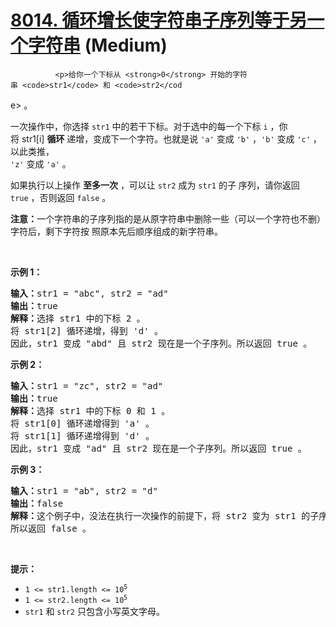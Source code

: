 # [8014. 循环增长使字符串子序列等于另一个字符串][link] (Medium)

[link]: https://leetcode.cn/contest/biweekly-contest-111/problems/make-string-a-subsequence-using-cyclic-increments/


              <p>给你一个下标从 <strong>0</strong> 开始的字符串 <code>str1</code> 和 <code>str2</cod
e> 。</p>

<p>一次操作中，你选择 <code>str1</code> 中的若干下标。对于选中的每一个下标 <code>i</code> ，你将 <co
de>str1[i]</code> <strong>循环</strong> 递增，变成下一个字符。也就是说 <code>&#39;a&#39;</code> 变成
<code>&#39;b&#39;</code> ，<code>&#39;b&#39;</code> 变成 <code>&#39;c&#39;</code> ，以此类推，<code>
&#39;z&#39;</code> 变成 <code>&#39;a&#39;</code> 。</p>

<p>如果执行以上操作 <strong>至多一次</strong> ，可以让 <code>str2</code> 成为 <code>str1</code> 的子
序列，请你返回 <code>true</code> ，否则返回 <code>false</code> 。</p>

<p><b>注意：</b>一个字符串的子序列指的是从原字符串中删除一些（可以一个字符也不删）字符后，剩下字符按
照原本先后顺序组成的新字符串。</p>

<p> </p>

<p><strong class="example">示例 1：</strong></p>

<pre><b>输入：</b>str1 = &#34;abc&#34;, str2 = &#34;ad&#34;
<b>输出：</b>true
<b>解释：</b>选择 str1 中的下标 2 。
将 str1[2] 循环递增，得到 &#39;d&#39; 。
因此，str1 变成 &#34;abd&#34; 且 str2 现在是一个子序列。所以返回 true 。</pre>

<p><strong class="example">示例 2：</strong></p>

<pre><b>输入：</b>str1 = &#34;zc&#34;, str2 = &#34;ad&#34;
<b>输出：</b>true
<b>解释：</b>选择 str1 中的下标 0 和 1 。
将 str1[0] 循环递增得到 &#39;a&#39; 。
将 str1[1] 循环递增得到 &#39;d&#39; 。
因此，str1 变成 &#34;ad&#34; 且 str2 现在是一个子序列。所以返回 true 。</pre>

<p><strong class="example">示例 3：</strong></p>

<pre><b>输入：</b>str1 = &#34;ab&#34;, str2 = &#34;d&#34;
<b>输出：</b>false
<b>解释：</b>这个例子中，没法在执行一次操作的前提下，将 str2 变为 str1 的子序列。
所以返回 false 。</pre>

<p> </p>

<p><strong>提示：</strong></p>

<ul>
    <li><code>1 &lt;= str1.length &lt;= 10<sup>5</sup></code></li>
    <li><code>1 &lt;= str2.length &lt;= 10<sup>5</sup></code></li>
    <li><code>str1</code> 和 <code>str2</code> 只包含小写英文字母。</li>
</ul>

            
